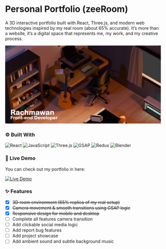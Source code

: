 # Personal Portfolio (zeeRoom)

A 3D interactive portfolio built with React, Three.js, and modern web technologies inspired by my real room (about 65% accurate).
It’s more than a website, it’s a digital space that represents me, my work, and my creative process.
<br>


![Preview](public/img/thumbnail.jpg)

### ⚙️ Built With

![React](https://img.shields.io/badge/React-20232A?logo=react&logoColor=61DAFB)
![JavaScript](https://img.shields.io/badge/JavaScript-F7DF1E?logo=javascript&logoColor=black)
![Three.js](https://img.shields.io/badge/Three.js-000000?logo=three.js&logoColor=white)
![GSAP](https://img.shields.io/badge/GSAP-88CE02?logo=greensock&logoColor=white)
![Redux](https://img.shields.io/badge/Redux-764ABC?logo=redux&logoColor=white)
![Blender](https://img.shields.io/badge/Blender-F5792A?logo=blender&logoColor=white)

### 🔗 Live Demo
You can check out my portfolio in here:

[![Live Demo](https://img.shields.io/badge/Live-Demo-brightgreen?style=for-the-badge&logo=playwright&logoColor=white)](https://mawan-zee.dev)

### ✨ Features

- [x] ~~3D room environment (65% replica of my real setup)~~  
- [x] ~~Camera movement & smooth transitions using GSAP logic~~    
- [x] ~~Responsive design for mobile and desktop~~
- [ ] Complete all features camera transition
- [ ] Add clickable social media logic
- [ ] Add report bug features
- [ ] Add project showcase
- [ ] Add ambient sound and subtle background music  
